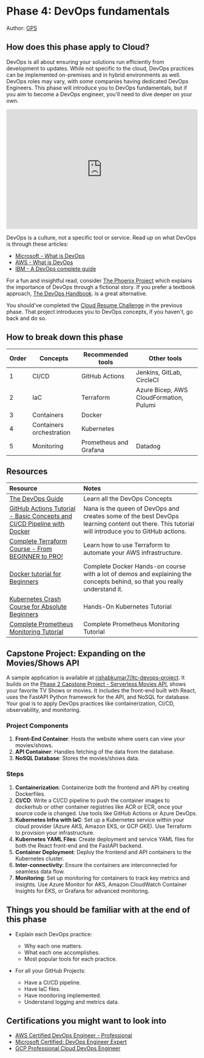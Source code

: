 # Phase 4: DevOps fundamentals

Author: [GPS](https://twitter.com/madebygps)

## How does this phase apply to Cloud?

DevOps is all about ensuring your solutions run efficiently from development to updates. While not specific to the cloud, DevOps practices can be implemented on-premises and in hybrid environments as well. DevOps roles may vary, with some companies having dedicated DevOps Engineers. This phase will introduce you to DevOps fundamentals, but if you aim to become a DevOps engineer, you'll need to dive deeper on your own.

<iframe width="100%" height="315" src="https://www.youtube.com/embed/YMXwThdwTiA" title="YouTube video player" frameborder="0" allow="accelerometer; autoplay; clipboard-write; encrypted-media; gyroscope; picture-in-picture; web-share" allowfullscreen></iframe>

DevOps is a culture, not a specific tool or service. Read up on what DevOps is through these articles:

- [Microsoft - What is DevOps](https://azure.microsoft.com/overview/what-is-devops/#overview)
- [AWS - What is DevOps](https://aws.amazon.com/devops/what-is-devops/)
- [IBM - A DevOps complete guide](https://www.ibm.com/cloud/learn/devops-a-complete-guide)

For a fun and insightful read, consider [The Phoenix Project](https://itrevolution.com/the-phoenix-project/) which explains the importance of DevOps through a fictional story. If you prefer a textbook approach, [The DevOps Handbook](https://itrevolution.com/the-devops-handbook/). is a great alternative.

You should've completed the [Cloud Resume Challenge](https://cloudresumechallenge.dev/) in the previous phase. That project introduces you to DevOps concepts, if you haven't, go back and do so.

## How to break down this phase

| Order | Concepts                 | Recommended tools | Other tools
|-------|-----------------------|------------------|-------------|
| 1 | CI/CD | GitHub Actions | Jenkins, GitLab, CircleCI
| 2 | IaC  | Terraform | Azure Bicep, AWS CloudFormation, Pulumi
| 3 | Containers  | Docker | 
| 4 | Containers orchestration | Kubernetes |
| 5 | Monitoring | Prometheus and Grafana | Datadog


## Resources

| Resource                                                        | Notes                                                                                       |
| :------------------------------------------------------------------ | :----------------------------------------------------------------------------------------- |
| [The DevOps Guide](https://thedevops.guide/) | Learn all the DevOps Concepts |
| [GitHub Actions Tutorial - Basic Concepts and CI/CD Pipeline with Docker](https://www.youtube.com/watch?v=R8_veQiYBjI)|Nana is the queen of DevOps and creates some of the best DevOps learning content out there. This tutorial will introduce you to GitHub actions.
| [Complete Terraform Course - From BEGINNER to PRO!](https://www.youtube.com/watch?v=7xngnjfIlK4)| Learn how to use Terraform to automate your AWS infrastructure.
| [Docker tutorial for Beginners](https://youtu.be/3c-iBn73dDE) | Complete Docker Hands-on course with a lot of demos and explaining the concepts behind, so that you really understand it.
| [Kubernetes Crash Course for Absolute Beginners](https://youtu.be/s_o8dwzRlu4) | Hands-On Kubernetes Tutorial | Learn Kubernetes in 1 Hour - Kubernetes Course for Beginners
| [Complete Prometheus Monitoring Tutorial](https://youtube.com/playlist?list=PLy7NrYWoggjxCF3av5JKwyG7FFF9eLeL4) | Complete Prometheus Monitoring Tutorial

## Capstone Project: Expanding on the Movies/Shows API

A sample application is available at [rishabkumar7/ltc-devops-project](https://github.com/rishabkumar7/ltc-devops-project). It builds on the [Phase 2 Capstone Project - Serverless Movies API](https://learntocloud.guide/phase2/), shows your favorite TV Shows or movies. It includes the front-end built with React, uses the FastAPI Python framework for the API, and NoSQL for database. Your goal is to apply DevOps practices like containerization, CI/CD, observability, and monitoring.

### Project Components

1. **Front-End Container**: Hosts the website where users can view your movies/shows.
2. **API Container**: Handles fetching of the data from the database.
3. **NoSQL Database**: Stores the movies/shows data.

### Steps

1. **Containerization**: Containerize both the frontend and API by creating Dockerfiles.
2. **CI/CD**: Write a CI/CD pipeline to push the container images to dockerhub or other container registries like ACR or ECR, once your source code is changed. Use tools like GitHub Actions or Azure DevOps.
3. **Kubernetes Infra with IaC**: Set up a Kubernetes service within your cloud provider (Azure AKS, Amazon EKS, or GCP GKE). Use Terraform to provision your infrastructure.
4. **Kubernetes YAML Files**: Create deployment and service YAML files for both the React front-end and the FastAPI backend.
5. **Container Deployment**: Deploy the frontend and API containers to the Kubernetes cluster.
6. **Inter-connectivity**: Ensure the containers are interconnected for seamless data flow.
7. **Monitoring**: Set up monitoring for containers to track key metrics and insights. Use Azure Monitor for AKS, Amazon CloudWatch Container Insights for EKS, or Grafana for advanced monitoring.

## Things you should be familiar with at the end of this phase

-   Explain each DevOps practice:
    -   Why each one matters.
    -   What each one accomplishes.
    -   Most popular tools for each practice.
    
  -   For all your GitHub Projects:
      -   Have a CI/CD pipeline.
      -   Have IaC files.
      -   Have monitoring implemented.
      -   Understand logging and metrics data.

## Certifications you might want to look into

- [AWS Certified DevOps Engineer - Professional](https://aws.amazon.com/certification/certified-devops-engineer-professional/?ch=sec&sec=rmg&d=1)
- [Microsoft Certified: DevOps Engineer Expert](https://docs.microsoft.com/en-us/learn/certifications/devops-engineer/)
- [GCP Professional Cloud DevOps Engineer](https://cloud.google.com/certification/cloud-devops-engineer)
